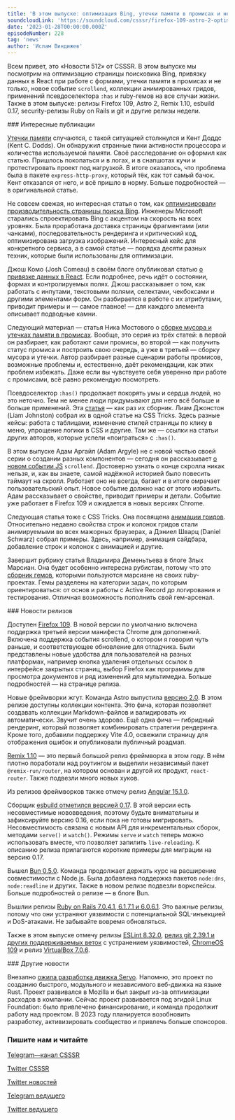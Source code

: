 ```yaml
---
title: 'В этом выпуске: оптимизация Bing, утечки памяти в промисах и не только, новое событие `scrollend`, коллекция ruby-гемов на все случаи жизни, релизы Firefox 109, Astro 2, Remix 1.10, esbuild 0.17, security-релизы Ruby on Rails и git и другие релизы недели.'
soundcloudLink: 'https://soundcloud.com/csssr/firefox-109-astro-2-optimizatsiya-bing-promisy-esbuild-017-primeneniya-has'
date: '2023-01-28T00:00:00.000Z'
episodeNumber: 228
tag: 'news'
author: 'Ислам Виндижев'
---
```


Всем привет, это «Новости 512» от CSSSR. В этом выпуске мы посмотрим на оптимизацию страницы поисковика Bing, привязку данных в React при работе с формами, утечки памяти в промисах и не только, новое событие `scrollend`, коллекции анимированных гридов, применений псевдоселектора `:has` и ruby-гемов на все случаи жизни. Также в этом выпуске: релизы Firefox 109, Astro 2, Remix 1.10, esbuild 0.17, security-релизы Ruby on Rails и git и другие релизы недели.

<ParagraphWithImage imageName="laptopNews" >
  ### Интересные публикации

[Утечки памяти](https://kentcdodds.com/blog/fixing-a-memory-leak-in-a-production-node-js-app) случаются, с такой ситуацией столкнулся и Кент Доддс (Kent C. Dodds). Он обнаружил странные пики активности процессора и количества используемой памяти. Своё расследование он оформил как статью. Пришлось покопаться и в логах, и в снапшотах кучи и протестировать проект под нагрузкой. В итоге оказалось, что проблема была в пакете `express-http-proxy`, который тёк, как тот самый бачок. Кент отказался от него, и всё пришло в норму. Больше подробностей — в оригинальной статье.
</ParagraphWithImage>

Не совсем свежая, но интересная статья о том, как [оптимизировали производительность страницы поиска Bing](https://blogs.bing.com/search-quality-insights/august-2022/Fast-Front-End-Performance-for-Microsoft-Bing). Инженеры Microsoft старались спроектировать Bing с акцентом на скорость на всех уровнях. Была проработана доставка страницы фрагментами (или чанками), последовательность рендеринга и критический код, оптимизирована загрузка изображений. Интересный кейс для конкретного сервиса, а в самой статье — порядка десяти разных техник, которые были использованы для оптимизации.

Джош Комо (Josh Comeau) в своём блоге опубликовал статью [о привязке данных в React](https://www.joshwcomeau.com/react/data-binding/). Если подробнее, речь идёт о состоянии, формах и контролируемых полях. Джош рассказывает о том, как работать с инпутами, текстовыми полями, селектами, чекбоксами и другими элементами форм. Он разбирается в работе с их атрибутами, приводит примеры и — самое главное! — для каждого элемента описывает подводные камни.

Следующий материал — статья Ника Мостового о [сборке мусора и утечках памяти в промисах](https://dev.to/xnimorz/js-promises-3-garbage-collection-and-memory-leaks-2oi7). Вообще, это серия из трёх статей: в первой он разбирает, как работают сами промисы, во второй — как получить статус промиса и построить свою очередь, а уже в третьей — сборку мусора и утечки. Автор разбирает разные сценарии работы промисов, возможные проблемы и, естественно, даёт рекомендации, как этих проблем избежать. Даже если вы чувствуете себя уверенно при работе с промисами, всё равно рекомендую посмотреть.

Псевдоселектор `:has()` продолжает покорять умы и сердца людей, но это неточно. Тем не менее люди придумывают для него всё больше и больше применений. Эта [статья](https://css-tricks.com/more-real-world-uses-for-has/) — как раз их сборник. Лиам Джонстон (Liam Johnston) собрал их в одной статье на CSS Tricks. Здесь разные кейсы: работа с таблицами, изменение стилей страницы по клику в меню, упрощение логики в CSS и другие. Там же — ссылки на статьи других авторов, которые успели «поиграться» с `:has()`.

В этом выпуске Адам Аргайл (Adam Argyle) не с новой частью своей серии о создании разных компонентов — сегодня он рассказывает [о новом событии JS](https://developer.chrome.com/blog/scrollend-a-new-javascript-event/) `scrollend`. Достоверно узнать о конце скролла никак нельзя, и, как вы знаете, самой надёжной историей было повесить таймаут на скролл. Работает оно не всегда, багает и в итоге омрачает пользовательский опыт. Новое событие должно нас от этого избавить. Адам рассказывает о свойстве, приводит примеры и детали. Событие уже работает в Firefox 109 и ожидается в новых версиях Chrome.

Следующая статья тоже с CSS Tricks. Она посвящена [анимации гридов](https://css-tricks.com/animating-css-grid-how-to-examples/). Относительно недавно свойства строк и колонок гридов стали анимируемыми во всех мажорных браузерах, а Дэниел Шварц (Daniel Schwarz) собрал примеры. Здесь, например, анимация сайдбара, добавление строк и колонок с анимацией и другие.

Завершит рубрику статья Владимира Деменьтьева в блоге Злых Марсиан. Она будет особенно интересна рубистам, потому что это [сборник гемов](https://evilmartians.com/chronicles/gemfile-of-dreams-libraries-we-use-to-build-rails-apps), которыми пользуются марсиане на своих ruby-проектах. Гемы разделены на категории задач, по которым ориентироваться: от основ и работы с Active Record до логирования и тестирования. Отличная возможность пополнить свой гем-арсенал.

<ParagraphWithImage imageName="manWithLaptop">
  ### Новости релизов

Доступен [Firefox 109](https://developer.mozilla.org/en-US/docs/Mozilla/Firefox/Releases/109). В новой версии по умолчанию включена поддержка третьей версии манифеста Chrome для дополнений. Включена поддержка события scrollend, о котором я говорил чуть раньше, и соответствующее обновление для отладчика. Были представлены новые удобства для пользователей на разных платформах, например кнопка удаления отдельных ссылок в интерфейсе закрытых страниц, выбор Firefox как программы для просмотра документов и ряд изменений для мультимедиа. Больше подробностей — на странице релиза.
</ParagraphWithImage>

Новые фреймворки жгут. Команда Astro выпустила [версию 2.0](https://astro.build/blog/astro-2/). В этом релизе доступны коллекции контента. Это фича, которая позволяет создавать коллекции Markdown-файлов и валидировать их автоматически. Звучит очень здорово. Ещё одна фича — гибридный рендеринг, который позволяет комбинировать стратегии рендеринга. Кроме того, добавили поддержку Vite 4.0, освежили страницу для отображения ошибок и опубликовали публичный роадмап.

[Remix 1.10](https://github.com/remix-run/remix/releases/tag/remix%401.10.0) — это первый большой релиз фреймворка в этом году. В нём плотно поработали над роутингом и выделили независимый пакет `@remix-run/router`, на котором основан и другой их продукт, `react-router`. Также подвезли много новых хуков.

Из релизов фреймворков также отмечу релиз [Angular 15.1.0](https://github.com/angular/angular/releases/tag/15.1.0).

Сборщик [esbuild отметился версией 0.17](https://github.com/evanw/esbuild/releases/tag/v0.17.0). В этой версии есть несовместимые нововведения, поэтому будьте внимательны и зафиксируйте версию 0.16, если пока не готовы мигрировать. Несовместимость связана с новым API для инкрементальных сборок, методами `serve()` и `watch()`. Режимы `serve` и `watch` теперь можно использовать вместе, что позволяет запилить `live-reloading`. К описанию релиза прилагаются короткие примеры для миграции на версию 0.17.

Вышел [Bun 0.5.0](https://bun.sh/blog/bun-v0.5.0). Команда продолжает держать курс на расширение совместимости с Node.js. Была добавлена поддержка пакетов `node:dns`, `node:readline` и других. Также в новом релизе подвезли воркспейсы. Больше подробностей о релизе — в блоге Bun.

Вышлии релизы [Ruby on Rails 7.0.4.1, 6.1.7.1 и 6.0.6.1](https://rubyonrails.org/2023/1/17/Rails-Versions-6-0-6-1-6-1-7-1-7-0-4-1-have-been-released). Это важные релизы, потому что они устраняют уязвимости с потенциальной SQL-инъекцией и DoS-атаками. Не забывайте вовремя обновляться.

Также в этом выпуске отмечу релизы [ESLint 8.32.0](https://eslint.org/blog/2023/01/eslint-v8.32.0-released/), [релиз git 2.39.1 и других поддерживаемых веток](https://lkml.org/lkml/2023/1/17/910) с устранением уязвимостей, [ChromeOS 109](https://chromereleases.googleblog.com/2023/01/stable-channel-update-for-chromeos_13.html) и релиз [VirtualBox 7.0.6](https://www.mail-archive.com/vbox-announce@virtualbox.org/msg00223.html).

<ParagraphWithImage imageName="laptopNews" >
    ### Другие новости

Внезапно [ожила разработка движка Servo](https://servo.org/blog/2023/01/16/servo-2023/). Напомню, это проект по созданию быстрого, модульного и независимого веб-движка на языке Rust. Проект развивался в Mozilla и был закрыт из-за оптимизации расходов в компании. Сейчас проект развивается под эгидой Linux Foundation: было привлечено финансирование, и команда продолжит работу над проектом. В 2023 году планируется возобновить разработку, активизировать сообщество и привлечь больше спонсоров.
</ParagraphWithImage>

  ### Пишите нам и читайте
  [Telegram—канал CSSSR](https://t.me/csssr)

  [Twitter CSSSR](https://twitter.com/csssr_dev)

  [Twitter новостей](https://twitter.com/csssr_news)

  [Telegram ведущего](https://t.me/Vindizh)

  [Twitter ведущего](https://twitter.com/Vindizh)
